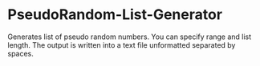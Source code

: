 # PseudoRandom-List-Generator
Generates list of pseudo random numbers. You can specify range and list length. The output is written into a text file unformatted separated by spaces. 
